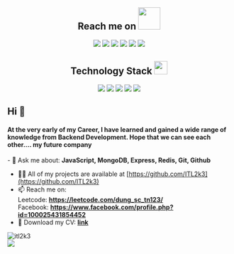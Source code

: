 
<h2 align="center">Reach me on <img src="https://media.giphy.com/media/mGcNjsfWAjY5AEZNw6/giphy.gif" width="50"></h2>
<p align="center">
<img src="https://img.shields.io/badge/-JavaScript-black?style=flat-square&logo=javascript"/>
<img src="https://img.shields.io/badge/-Nodejs-black?style=flat-square&logo=Node.js"/>
<img src="https://img.shields.io/badge/-Expressjs-black?style=flat-square&logo=Express.js"/>
<img src="https://img.shields.io/badge/-MongoDB-black?style=flat-square&logo=mongodb"/>

<img src="https://img.shields.io/badge/-Git-black?style=flat-square&logo=git"/>
<img src="https://img.shields.io/badge/-GitHub-black?style=flat-square&logo=github"/>
</p>

<p align="center">
<h2 align="center">Technology Stack <img src="https://media.giphy.com/media/WUlplcMpOCEmTGBtBW/giphy.gif" width="30"></h2>


<p align="center">
<img src="https://img.shields.io/badge/C-00599C?style=flat-square&logo=c&logoColor=white"/>
<img src="https://img.shields.io/badge/-java-E34A86?style=flat-square&logo=java"/>
<img src="https://img.shields.io/badge/-C++-00599C?style=flat-square&logo=c"/>
<img src="https://img.shields.io/badge/-HTML5-E34F26?style=flat-square&logo=html5&logoColor=white"/>
<img src="https://img.shields.io/badge/-CSS3-1572B6?style=flat-square&logo=css3"/>

</p>

## Hi 👋 
<h4>At the very early of my Career, I have learned and gained a wide range of knowledge from Backend Development. Hope that we can see each other.... my future company </h4>
- 💬 Ask me about: <b>JavaScript, MongoDB, Express, Redis, Git, Github</b>

- 👨‍💻 All of my projects are available at [https://github.com/ITL2k3](https://github.com/ITL2k3) </b>
- 📫 Reach me on:<br>
    Leetcode:  **https://leetcode.com/dung_sc_tn123/** <br>
    Facebook:  **https://www.facebook.com/profile.php?id=100025431854452**
  <br>
- 📄 Download my CV: **[link](https://drive.google.com/file/d/1yNKYgFGrpju7Vx4BNPKHGZhyiEfPD1ZZ/view?usp=drive_link)**
    



<p><img align="left" src="https://github-readme-stats.vercel.app/api/top-langs?username=itl2k3&show_icons=true&locale=en&layout=compact" alt="itl2k3" /></p> <br>
<div> 
    <a href="https://visitcount.itsvg.in">
  <img src="https://visitcount.itsvg.in/api?id=ITL2k3&label=Profile%20Views&color=12&icon=5&pretty=false" />
</a>
</div>

